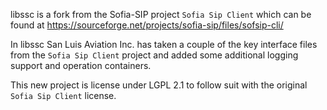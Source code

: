 libssc is a fork from the Sofia-SIP project `Sofia Sip Client` which can be found at
https://sourceforge.net/projects/sofia-sip/files/sofsip-cli/

In libssc San Luis Aviation Inc. has taken a couple of the key interface files from the `Sofia Sip Client` project and added some additional logging support and operation containers.

This new project is license under LGPL 2.1 to follow suit with the original `Sofia Sip Client` license.
